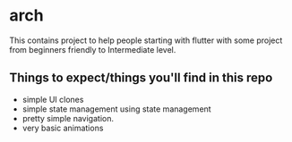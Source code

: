 # arch
This contains project to help people starting with flutter with some project from beginners friendly to Intermediate level.

## Things to expect/things you'll find in this repo
- simple UI clones
- simple state management using state management
- pretty simple navigation.
- very basic animations
